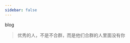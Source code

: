 ```yaml
---
sidebar: false
---
```


 blog

<blockquote class="blockquote-center">优秀的人，不是不合群，而是他们合群的人里面没有你</blockquote>